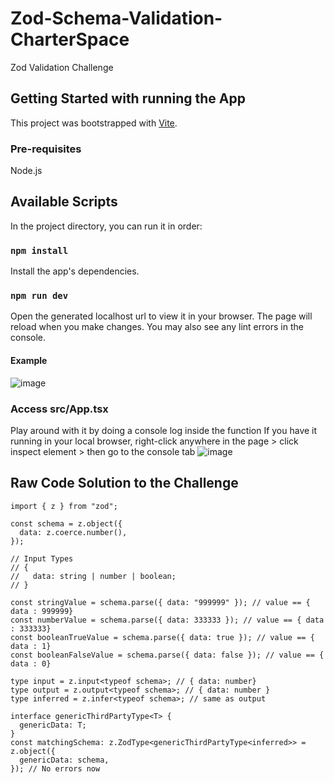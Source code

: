 # Zod-Schema-Validation-CharterSpace
Zod Validation Challenge


## Getting Started with running the App

This project was bootstrapped with [Vite](https://vitejs.dev/guide/).
### Pre-requisites
Node.js  
## Available Scripts

In the project directory, you can run it in order:

### `npm install`

Install the app's dependencies.

### `npm run dev`
Open the generated localhost url to view it in your browser.
The page will reload when you make changes.
You may also see any lint errors in the console.
#### Example
![image](https://user-images.githubusercontent.com/60915940/211482898-ac5ef99d-01f4-42da-9c69-1f2d52be169a.png)

### Access src/App.tsx
Play around with it by doing a console log inside the function
If you have it running in your local browser, right-click anywhere in the page > click inspect element > then go to the console tab
![image](https://user-images.githubusercontent.com/60915940/211490254-672f9a59-a5c9-4cfc-a0be-7d9774a94e47.png)

## Raw Code Solution to the Challenge

```
import { z } from "zod";

const schema = z.object({
  data: z.coerce.number(),
});

// Input Types
// {
//   data: string | number | boolean;
// }

const stringValue = schema.parse({ data: "999999" }); // value == { data : 999999}
const numberValue = schema.parse({ data: 333333 }); // value == { data : 333333}
const booleanTrueValue = schema.parse({ data: true }); // value == { data : 1}
const booleanFalseValue = schema.parse({ data: false }); // value == { data : 0}

type input = z.input<typeof schema>; // { data: number}
type output = z.output<typeof schema>; // { data: number }
type inferred = z.infer<typeof schema>; // same as output

interface genericThirdPartyType<T> {
  genericData: T;
}
const matchingSchema: z.ZodType<genericThirdPartyType<inferred>> = z.object({
  genericData: schema,
}); // No errors now

```
